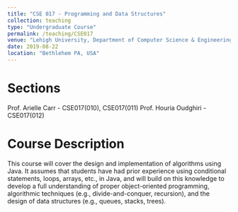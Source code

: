 ```yaml
---
title: "CSE 017 - Programming and Data Structures"
collection: teaching
type: "Undergraduate Course"
permalink: /teaching/CSE017
venue: "Lehigh University, Department of Computer Science & Engineering"
date: 2019-08-22
location: "Bethlehem PA, USA"
---
```


Sections
======
Prof. Arielle Carr - CSE017(010), CSE017(011)
Prof. Houria Oudghiri - CSE017(012)

Course Description
======
This course will cover the design and implementation of algorithms using Java.
It assumes that students have had prior experience using conditional statements, loops, arrays, etc., in Java, and
will build on this knowledge to develop a full understanding of proper object-oriented programming, algorithmic
techniques (e.g., divide-and-conquer, recursion), and the design of data structures (e.g., queues, stacks, trees).